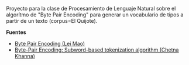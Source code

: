 Proyecto para la clase de Procesamiento de Lenguaje Natural sobre el algorítmo de "Byte Pair Encoding" para generar un vocabulario de tipos a partir de un texto (corpus=El Quijote).

**Fuentes**

* [Byte Pair Encoding (Lei Mao) ](https://leimao.github.io/blog/Byte-Pair-Encoding/)
* [Byte-Pair Encoding: Subword-based tokenization algorithm (Chetna Khanna) ](https://towardsdatascience.com/byte-pair-encoding-subword-based-tokenization-algorithm-77828a70bee0)